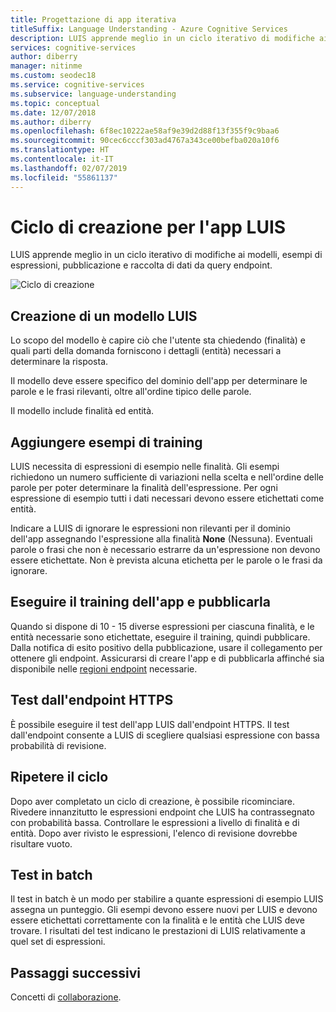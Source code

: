 ```yaml
---
title: Progettazione di app iterativa
titleSuffix: Language Understanding - Azure Cognitive Services
description: LUIS apprende meglio in un ciclo iterativo di modifiche ai modelli, esempi di espressioni, pubblicazione e raccolta di dati da query endpoint.
services: cognitive-services
author: diberry
manager: nitinme
ms.custom: seodec18
ms.service: cognitive-services
ms.subservice: language-understanding
ms.topic: conceptual
ms.date: 12/07/2018
ms.author: diberry
ms.openlocfilehash: 6f8ec10222ae58af9e39d2d88f13f355f9c9baa6
ms.sourcegitcommit: 90cec6cccf303ad4767a343ce00befba020a10f6
ms.translationtype: HT
ms.contentlocale: it-IT
ms.lasthandoff: 02/07/2019
ms.locfileid: "55861137"
---
```

# <a name="authoring-cycle-for-your-luis-app"></a>Ciclo di creazione per l'app LUIS
LUIS apprende meglio in un ciclo iterativo di modifiche ai modelli, esempi di espressioni, pubblicazione e raccolta di dati da query endpoint. 

![Ciclo di creazione](./media/luis-concept-app-iteration/iteration.png)

## <a name="building-a-luis-model"></a>Creazione di un modello LUIS
Lo scopo del modello è capire ciò che l'utente sta chiedendo (finalità) e quali parti della domanda forniscono i dettagli (entità) necessari a determinare la risposta. 

Il modello deve essere specifico del dominio dell'app per determinare le parole e le frasi rilevanti, oltre all'ordine tipico delle parole. 

Il modello include finalità ed entità. 

## <a name="add-training-examples"></a>Aggiungere esempi di training
LUIS necessita di espressioni di esempio nelle finalità. Gli esempi richiedono un numero sufficiente di variazioni nella scelta e nell'ordine delle parole per poter determinare la finalità dell'espressione. Per ogni espressione di esempio tutti i dati necessari devono essere etichettati come entità. 

Indicare a LUIS di ignorare le espressioni non rilevanti per il dominio dell'app assegnando l'espressione alla finalità **None** (Nessuna). Eventuali parole o frasi che non è necessario estrarre da un'espressione non devono essere etichettate. Non è prevista alcuna etichetta per le parole o le frasi da ignorare. 

## <a name="train-and-publish-the-app"></a>Eseguire il training dell'app e pubblicarla
Quando si dispone di 10 - 15 diverse espressioni per ciascuna finalità, e le entità necessarie sono etichettate, eseguire il training, quindi pubblicare. Dalla notifica di esito positivo della pubblicazione, usare il collegamento per ottenere gli endpoint. Assicurarsi di creare l'app e di pubblicarla affinché sia disponibile nelle [regioni endpoint](luis-reference-regions.md) necessarie. 

## <a name="https-endpoint-testing"></a>Test dall'endpoint HTTPS
È possibile eseguire il test dell'app LUIS dall'endpoint HTTPS. Il test dall'endpoint consente a LUIS di scegliere qualsiasi espressione con bassa probabilità di revisione.  

## <a name="recycle"></a>Ripetere il ciclo
Dopo aver completato un ciclo di creazione, è possibile ricominciare. Rivedere innanzitutto le espressioni endpoint che LUIS ha contrassegnato con probabilità bassa. Controllare le espressioni a livello di finalità e di entità. Dopo aver rivisto le espressioni, l'elenco di revisione dovrebbe risultare vuoto.  

## <a name="batch-testing"></a>Test in batch
Il test in batch è un modo per stabilire a quante espressioni di esempio LUIS assegna un punteggio. Gli esempi devono essere nuovi per LUIS e devono essere etichettati correttamente con la finalità e le entità che LUIS deve trovare. I risultati del test indicano le prestazioni di LUIS relativamente a quel set di espressioni. 

## <a name="next-steps"></a>Passaggi successivi

Concetti di [collaborazione](luis-concept-collaborator.md).
